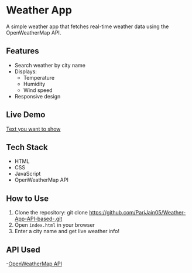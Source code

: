 # Weather App
A simple weather app that fetches real-time weather data using the OpenWeatherMap API.

## Features
- Search weather by city name
- Displays:
   - Temperature
   - Humidity
   - Wind speed
- Responsive design

 ## Live Demo
 [Text you want to show](https://parijain05.github.io/Weather-App-API-based-/)


 ## Tech Stack
 - HTML
 - CSS
 - JavaScript
 - OpenWeatherMap API

## How to Use
1. Clone the repository:
git clone https://github.com/PariJain05/Weather-App-API-based-.git
2. Open `index.html` in your browser
3. Enter a city name and get live weather info!

## API Used
-[OpenWeatherMap API](https://openweathermap.org/api)

 
